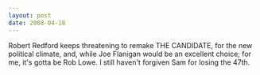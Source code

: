 ```yaml
---
layout: post
date: 2008-04-18
--- 
```


Robert Redford keeps threatening to remake THE CANDIDATE, for the new political climate, and, while Joe Flanigan would be an excellent choice; for me, it's gotta be Rob Lowe. I still haven't forgiven Sam for losing the 47th.
